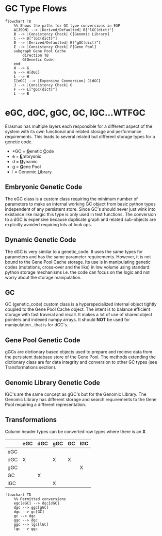 # GC Type Flows

```mermaid
flowchart TD
    %% Shows the paths for GC type conversions in EGP
    A[JSON] --> |Derived/Defaulted| B["lGC(dict)"]
    B --> |Consistency Check| C[Genomic Library]
    C --> D["lGC(dict)"]
    D --> |Derived/Defaulted| E["gGC(dict)"]
    E --> |Consistency Check| F[Gene Pool]
    subgraph Gene Pool Cache
        direction TB
        G[Genetic Code]
    end
    H --> G
    G --> H[dGC]
    L --> H
    I[eGC] --> |Expensive Conversion| J[dGC]
    J --> |Consistency Check| G
    F --> L["gGC(dict)"]
    L --> B
```

# eGC, dGC, gGC, GC, lGC...WTFGC

Erasmus has multiple layers each responsible for a different aspect of the system with its own functional and related storage and performance requirements. This leads to several related but different storage types for a genetic code.

- *GC = <u>**G**</u>enetic <u>**C**</u>ode
- e = <u>**E**</u>mbryonic
- d = <u>**D**</u>ynamic
- g = <u>**G**</u>ene Pool
- l = Genomic <u>**L**</u>ibrary

## Embryonic Genetic Code

The eGC class is a custom class requiring the minimum number of parameters to make an internal working GC object from basic python types independent of any persistent store. Since GC's should never just wink into existance like magic this type is only used in test functions. The conversion to a dGC is expensive because duplicate graph and related sub-objects are explicitly avoided requiring lots of look ups.

## Dynamic Genetic Code

The dGC is very similar to a genetic_code. It uses the same types for parameters and has the same parameter requirements. However, it is not bound to the Gene Pool Cache storage. Its use is in manipulating genetic codes (mutations, cross-over and the like) in low volume using standard python storage mechanisms i.e. the code can focus on the logic and not worry about the storage manipulation.

## GC

GC (genetic_code) custom class is a hyperspecialized internal object tightly coupled to the Gene Pool Cache object. The intent is to balance efficient storage with fast traveral and recall. It makes a lot of use of shared object pointers and indexed numpy arrays. It should **NOT** be used for manipulation...that is for dGC's.

## Gene Pool Genetic Code

gGCs are dictionary based objects used to prepare and recieve data from the persistent database store of the Gene Pool. The methods extending the dictionary class are for data integrity and conversion to other GC types (see Transformations section).

## Genomic Library Genetic Code

lGC's are the same concept as gGC's but for the Genomic Library. The Genomic Library has different storage and search requirements to the Gene Pool requiring a different representation.

## Transformations

Column header types can be converted row types where there is an **X**

|     | eGC | dGC | gGC | GC | lGC |
|-----|-----|-----|-----|----|-----|
| eGC |     |     |     |    |     |
| dGC |  X  |     |  X  |  X |     |
| gGC |     |     |     |    |  X  |
| GC  |     |  X  |     |    |     |
| lGC |     |     |  X  |    |     |

```mermaid
flowchart TD
    %% Permitted conversions
    egc[eGC] --> dgc[dGC]
    dgc --> ggc[gGC]
    dgc --> gc[GC]
    gc --> dgc
    ggc --> dgc
    ggc --> lgc[lGC]
    lgc --> ggc
```
